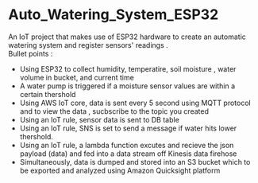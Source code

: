 # Auto_Watering_System_ESP32
An IoT project that makes use of ESP32 hardware to create an automatic watering system and register sensors' readings .  
Bullet points : 
- Using ESP32 to collect humidity, temperatire, soil moisture , water volume in bucket, and current time
- A water pump is triggered if a moisture sensor values are within a certain thershold
- Using AWS IoT core, data is sent every 5 second using MQTT protocol and to view the data , sucbscribe to the topic you created
- Using an IoT rule, sensor data is sent to DB table
- Using an IoT rule, SNS is set to send a message if water hits lower thershold.
- Using an IoT rule,  a lambda function excutes and recieve the json payload (data) and fed into a data stream off Kinesis data firehose 
- Simultaneously, data is dumped and stored into an S3 bucket which to be exported and analyzed using Amazon Quicksight platform   
 
